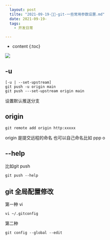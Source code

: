 ```yaml
---
  layout: post
  tilte: "2021-09-19-🎨🎨-git-一些常用参数设置.md"
  date: 2021-09-19-
  tags: 
    - 开发日常

---
```



* content
{:toc}


![](https://upload-images.jianshu.io/upload_images/15312191-f01c769cc05d07ed.png?imageMogr2/auto-orient/strip%7CimageView2/2/w/1240)

## -u
```
[-u | --set-upstream]
git push -u origin main 
git push ---set-upstream origin main
```
设置默认推送分支

## origin
```
git remote add origin http:xxxxx
```
origin 是提交远程的命名 也可以自己命名比如 ppp o

## --help
比如git push
```
git push --help
```

## git  全局配置修改
第一种 vi
```
vi ~/.gitconfig
```
第二种

```
git config --global --edit
```
